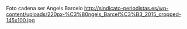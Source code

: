 Foto cadena ser Angels Barcelo
http://sindicato-periodistas.es/wp-content/uploads/220px-%C3%80ngels_Barcel%C3%B3_2015_cropped-145x100.jpg
